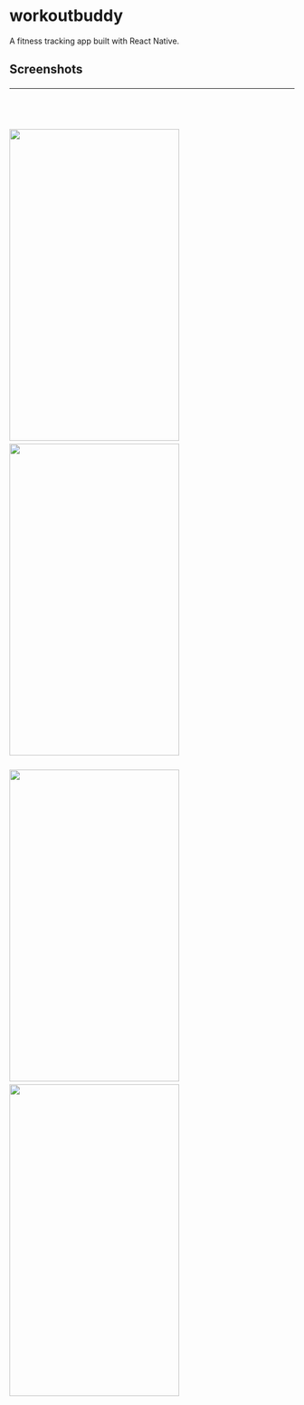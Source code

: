 # workoutbuddy
A fitness tracking app built with React Native.

<h2> Screenshots 
  <hr>
<br><br>
<img src ="https://user-images.githubusercontent.com/13084034/208834413-34e3b612-464e-45bc-9625-c5ece7e2aad5.png" width="300" height="550">
&emsp;&emsp;&emsp;
<img src ="https://user-images.githubusercontent.com/13084034/208834273-41d958e6-62c6-42f4-9af0-f20cf7000331.png" width="300" height="550">
<br><br>
<img src ="https://user-images.githubusercontent.com/13084034/208834451-316ff9c8-7c60-4ff5-8d68-bd96e435c59e.png" width="300" height="550">
&emsp;&emsp;&emsp;
<img src ="https://user-images.githubusercontent.com/13084034/208834453-32c857e5-e470-4996-aa49-99fe744c66a4.png" width="300" height="550">
